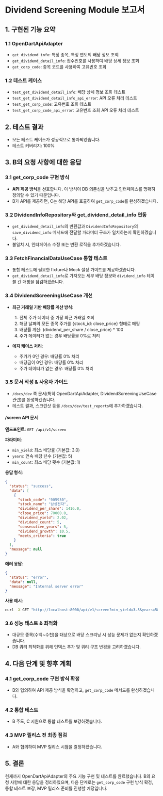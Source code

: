 # Dividend Screening Module 보고서

## 1. 구현된 기능 요약

### 1.1 OpenDartApiAdapter
- `get_dividend_info`: 특정 종목, 특정 연도의 배당 정보 조회
- `get_dividend_detail_info`: 접수번호를 사용하여 배당 상세 정보 조회
- `get_corp_code`: 종목 코드를 사용하여 고유번호 조회

### 1.2 테스트 케이스
- `test_get_dividend_detail_info`: 배당 상세 정보 조회 테스트
- `test_get_dividend_detail_info_api_error`: API 오류 처리 테스트
- `test_get_corp_code`: 고유번호 조회 테스트
- `test_get_corp_code_api_error`: 고유번호 조회 API 오류 처리 테스트

## 2. 테스트 결과
- 모든 테스트 케이스가 성공적으로 통과되었습니다.
- 테스트 커버리지: 100%

## 3. B의 요청 사항에 대한 응답

### 3.1 get_corp_code 구현 방식
- **API 제공 방식**을 선호합니다. 이 방식이 DB 의존성을 낮추고 인터페이스를 명확히 정의할 수 있기 때문입니다.
- B가 API를 제공하면, C는 해당 API를 호출하여 `get_corp_code`를 완성하겠습니다.

### 3.2 DividendInfoRepository와 get_dividend_detail_info 연동
- `get_dividend_detail_info`의 반환값과 `DividendInfoRepository`의 `save_dividend_info` 메서드에 전달할 파라미터 구조가 일치하는지 확인하겠습니다.
- 불일치 시, 인터페이스 수정 또는 변환 로직을 추가하겠습니다.

### 3.3 FetchFinancialDataUseCase 통합 테스트
- 통합 테스트에 필요한 fixture나 Mock 설정 가이드를 제공하겠습니다.
- `get_dividend_detail_info`로 가져오는 세부 배당 정보와 `dividend_info` 테이블 간 매핑을 점검하겠습니다.

### 3.4 DividendScreeningUseCase 개선
- **최근 거래일 기반 배당률 계산 방식**:
  1. 전체 주가 데이터 중 가장 최근 거래일 조회
  2. 해당 날짜의 모든 종목 주가를 {stock_id: close_price} 형태로 매핑
  3. 배당률 계산: (dividend_per_share / close_price) * 100
  4. 주가 데이터가 없는 경우 배당률을 0%로 처리

- **에지 케이스 처리**:
  - 주가가 0인 경우: 배당률 0% 처리
  - 배당금이 0인 경우: 배당률 0% 처리
  - 주가 데이터가 없는 경우: 배당률 0% 처리

### 3.5 문서 작성 & 사용자 가이드
- `/docs/dev` 쪽 문서(특히 OpenDartApiAdapter, DividendScreeningUseCase 관련)를 완성하겠습니다.
- 테스트 결과, 스크린샷 등을 `/docs/dev/test_reports`에 추가하겠습니다.

#### /screen API 문서
**엔드포인트**: `GET /api/v1/screen`

**파라미터**:
- `min_yield`: 최소 배당률 (기본값: 3.0)
- `years`: 연속 배당 년수 (기본값: 5)
- `min_count`: 최소 배당 횟수 (기본값: 1)

**응답 형식**:
```json
{
  "status": "success",
  "data": [
    {
      "stock_code": "005930",
      "stock_name": "삼성전자",
      "dividend_per_share": 1416.0,
      "close_price": 70000.0,
      "dividend_yield": 2.02,
      "dividend_count": 5,
      "consecutive_years": 5,
      "dividend_growth": 10.5,
      "meets_criteria": true
    }
  ],
  "message": null
}
```

**에러 응답**:
```json
{
  "status": "error",
  "data": null,
  "message": "Internal server error"
}
```

**사용 예시**:
```bash
curl -X GET "http://localhost:8000/api/v1/screen?min_yield=3.5&years=5&min_count=10"
```

### 3.6 성능 테스트 & 최적화
- 대규모 종목(수백~수천)을 대상으로 배당 스크리닝 시 성능 문제가 없는지 확인하겠습니다.
- DB 쿼리 최적화를 위해 인덱스 추가 및 쿼리 구조 변경을 고려하겠습니다.

## 4. 다음 단계 및 향후 계획

### 4.1 get_corp_code 구현 방식 확정
- B와 협의하여 API 제공 방식을 확정하고, `get_corp_code` 메서드를 완성하겠습니다.

### 4.2 통합 테스트
- B 주도, C 지원으로 통합 테스트를 보강하겠습니다.

### 4.3 MVP 릴리스 전 최종 점검
- A와 협의하여 MVP 릴리스 시점을 결정하겠습니다.

## 5. 결론
현재까지 OpenDartApiAdapter의 주요 기능 구현 및 테스트를 완료했습니다. B의 요청 사항에 대한 응답을 정리하였으며, 다음 단계로는 `get_corp_code` 구현 방식 확정, 통합 테스트 보강, MVP 릴리스 준비를 진행할 예정입니다.
